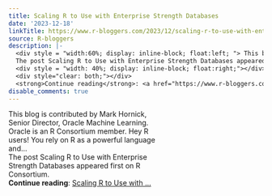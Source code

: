 ```yaml
---
title: Scaling R to Use with Enterprise Strength Databases
date: '2023-12-18'
linkTitle: https://www.r-bloggers.com/2023/12/scaling-r-to-use-with-enterprise-strength-databases/
source: R-bloggers
description: |-
  <div style = "width:60%; display: inline-block; float:left; "> This blog is contributed by Mark Hornick, Senior Director, Oracle Machine Learning. Oracle is an R Consortium member. Hey R users! You rely on R as a powerful language and...<br />
  The post Scaling R to Use with Enterprise Strength Databases appeared first on R Consortium.</div>
  <div style = "width: 40%; display: inline-block; float:right;"></div>
  <div style="clear: both;"></div>
  <strong>Continue reading</strong>: <a href="https://www.r-bloggers.com/2023/12/scaling-r-to-use-with-enterprise-strength-databases/">Scaling R to Use with ...
disable_comments: true
---
```

<div style = "width:60%; display: inline-block; float:left; "> This blog is contributed by Mark Hornick, Senior Director, Oracle Machine Learning. Oracle is an R Consortium member. Hey R users! You rely on R as a powerful language and...<br />
The post Scaling R to Use with Enterprise Strength Databases appeared first on R Consortium.</div>
<div style = "width: 40%; display: inline-block; float:right;"></div>
<div style="clear: both;"></div>
<strong>Continue reading</strong>: <a href="https://www.r-bloggers.com/2023/12/scaling-r-to-use-with-enterprise-strength-databases/">Scaling R to Use with ...
